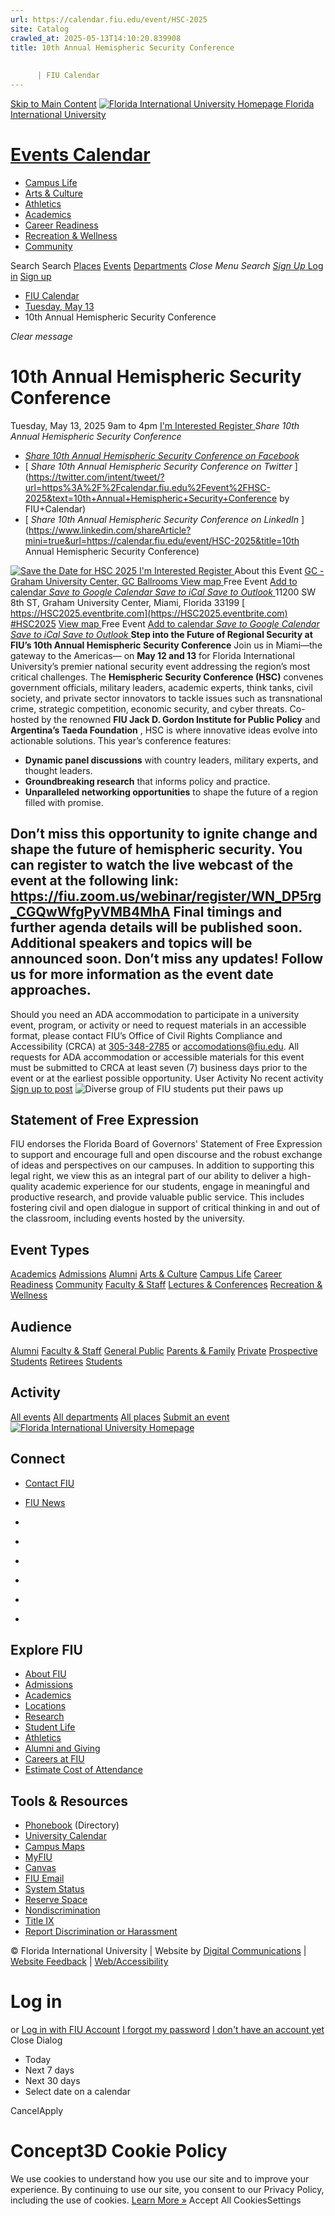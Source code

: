 ```yaml
---
url: https://calendar.fiu.edu/event/HSC-2025
site: Catalog
crawled_at: 2025-05-13T14:10:20.839908
title: 10th Annual Hemispheric Security Conference
    
    
      | FIU Calendar
---
```


[Skip to Main Content](https://calendar.fiu.edu/event/HSC-2025#main-content)
[![Florida International University Homepage](https://digicdn.fiu.edu/core/_assets/images/logo-top.png) Florida International University](https://www.fiu.edu)
# [Events Calendar ](https://calendar.fiu.edu/)
  * [Campus Life](https://calendar.fiu.edu/calendar?event_types%5B%5D=127595)
  * [Arts & Culture](https://calendar.fiu.edu/calendar?event_types%5B%5D=127590)
  * [Athletics](https://fiusports.com/calendar)
  * [Academics](https://calendar.fiu.edu/calendar?event_types%5B%5D=127582)
  * [Career Readiness](https://calendar.fiu.edu/calendar?event_types%5B%5D=127584)
  * [Recreation & Wellness](https://calendar.fiu.edu/calendar?event_types%5B%5D=127603)
  * [Community](https://calendar.fiu.edu/calendar?event_types%5B%5D=127601)


Search Search
[Places](https://calendar.fiu.edu/search/places) [Events](https://calendar.fiu.edu/calendar) [Departments](https://calendar.fiu.edu/search/departments)
_Close Menu_
_Search_ [ _Sign Up_ ](https://calendar.fiu.edu/signup)
[Log in](https://calendar.fiu.edu/auth/shib_login?previous_url=https%3A%2F%2Fcalendar.fiu.edu%2Fevent%2FHSC-2025) [Sign up](https://calendar.fiu.edu/signup)
  * [FIU Calendar](https://calendar.fiu.edu/)
  * [Tuesday, May 13](https://calendar.fiu.edu/calendar/day/2025/5/13)
  * 10th Annual Hemispheric Security Conference


_Clear message_
# 10th Annual Hemispheric Security Conference
Tuesday, May 13, 2025 9am to 4pm 
[ I'm Interested ](https://calendar.fiu.edu/event/48790785193072/confirm?return=https%3A%2F%2Fcalendar.fiu.edu%2Fevent%2FHSC-2025)
[ Register ](https://HSC2025.eventbrite.com)
_Share 10th Annual Hemispheric Security Conference_
  * [ _Share 10th Annual Hemispheric Security Conference on Facebook_ ](https://www.facebook.com/sharer/sharer.php?u=https://calendar.fiu.edu/event/HSC-2025)
  * [ _Share 10th Annual Hemispheric Security Conference on Twitter_ ](https://twitter.com/intent/tweet/?url=https%3A%2F%2Fcalendar.fiu.edu%2Fevent%2FHSC-2025&text=10th+Annual+Hemispheric+Security+Conference by FIU+Calendar)
  * [ _Share 10th Annual Hemispheric Security Conference on LinkedIn_ ](https://www.linkedin.com/shareArticle?mini=true&url=https://calendar.fiu.edu/event/HSC-2025&title=10th Annual Hemispheric Security Conference)


[ ![Save the Date for HSC 2025](https://localist-images.azureedge.net/photos/48790796147697/card/7b81c11064b1038f8fa49642d1a1cc4e31d76cc4.jpg) ](https://calendar.fiu.edu/photo/48790796147697)
[ I'm Interested ](https://calendar.fiu.edu/event/48790785193072/confirm?return=https%3A%2F%2Fcalendar.fiu.edu%2Fevent%2FHSC-2025)
[ Register ](https://HSC2025.eventbrite.com)
About this Event
[ GC - Graham University Center, GC Ballrooms ](https://calendar.fiu.edu/gc) [View map ](https://calendar.fiu.edu/event/HSC-2025#about_map) Free Event
[Add to calendar ](https://calendar.fiu.edu/event/HSC-2025)
[ _Save to Google Calendar_ ](https://calendar.google.com/calendar/event?action=TEMPLATE&dates=20250513T130000Z%2F20250513T200000Z&details=Step+into+the+Future+of+Regional+Security+at+FIU%E2%80%99s+10th+Annual+Hemispheric+Security+Conference%0A%0AJoin+us+in+Miami%E2%80%94the+gateway+to+the+Americas%E2%80%94+on+May+12+and+13+for+Florida+International+University%E2%80%99s+premier+national+security+event+addressing+the+region%E2%80%99s+most+critical+challenges.+The+Hemispheric+Security+Conference+%28HSC%29+convenes+government+officials%2C+military+leaders%2C+academic+experts%2C+think+tanks%2C+civil+society%2C+and+private+sector+innovators+to+tackle+issues+such+as+transnational+crime%2C+strategic+competition%2C+economic+security%2C+and+cyber+threats.%0A%0ACo-hosted+by+the+renowned+FIU+Jack+D.+Gordon+Institute+for+Public+Policy+and+Argentina%E2%80%99s+Taeda+Foundation%2C+HSC+is+where+innovative+ideas+evolve+into+actionable+solutions.%0A%0AThis+year%E2%80%99s+conference+features%3A%0A%0ADynamic+panel+discussions+with+country+leaders%2C+military+experts%2C+and+thought+leaders.Groundbreaking+research+that+informs+policy+and+practice.Unparalleled+networking+opportunities+to+shape+the+future+of+a+region+filled+with+promise.Don%E2%80%99t+miss+this+opportunity+to+ignite+change+and+shape+the+future+of+hemispheric+security.%0A%0A+%0A%0AYou+can+register+to+watch+the+live+webcast+of+the+event+at+the+following+link%3A%0A%0Ahttps%3A%2F%2Ffiu.zoom.us%2Fwebinar%2Fregister%2FWN_DP5rg_CGQwWfgPyVMB4MhA%0A%0AFinal+timings+and+further+agenda+details+will+be+published...%0A%0Ahttps%3A%2F%2Fcalendar.fiu.edu%2Fevent%2FHSC-2025&location=GC+-+Graham+University+Center&sprop=website%3Acalendar.fiu.edu&text=10th+Annual+Hemispheric+Security+Conference "Save to Google Calendar") [ _Save to iCal_ ](https://calendar.fiu.edu/event/HSC-2025.ics "Save to iCal") [ _Save to Outlook_ ](https://calendar.fiu.edu/event/HSC-2025.ics "Save to Outlook")
11200 SW 8th ST, Graham University Center, Miami, Florida 33199
[ https://HSC2025.eventbrite.com](https://HSC2025.eventbrite.com) [#HSC2025](https://twitter.com/search?q=%23HSC2025)
[View map ](https://calendar.fiu.edu/event/HSC-2025#about_map) Free Event
[Add to calendar ](https://calendar.fiu.edu/event/HSC-2025)
[ _Save to Google Calendar_ ](https://calendar.google.com/calendar/event?action=TEMPLATE&dates=20250513T130000Z%2F20250513T200000Z&details=Step+into+the+Future+of+Regional+Security+at+FIU%E2%80%99s+10th+Annual+Hemispheric+Security+Conference%0A%0AJoin+us+in+Miami%E2%80%94the+gateway+to+the+Americas%E2%80%94+on+May+12+and+13+for+Florida+International+University%E2%80%99s+premier+national+security+event+addressing+the+region%E2%80%99s+most+critical+challenges.+The+Hemispheric+Security+Conference+%28HSC%29+convenes+government+officials%2C+military+leaders%2C+academic+experts%2C+think+tanks%2C+civil+society%2C+and+private+sector+innovators+to+tackle+issues+such+as+transnational+crime%2C+strategic+competition%2C+economic+security%2C+and+cyber+threats.%0A%0ACo-hosted+by+the+renowned+FIU+Jack+D.+Gordon+Institute+for+Public+Policy+and+Argentina%E2%80%99s+Taeda+Foundation%2C+HSC+is+where+innovative+ideas+evolve+into+actionable+solutions.%0A%0AThis+year%E2%80%99s+conference+features%3A%0A%0ADynamic+panel+discussions+with+country+leaders%2C+military+experts%2C+and+thought+leaders.Groundbreaking+research+that+informs+policy+and+practice.Unparalleled+networking+opportunities+to+shape+the+future+of+a+region+filled+with+promise.Don%E2%80%99t+miss+this+opportunity+to+ignite+change+and+shape+the+future+of+hemispheric+security.%0A%0A+%0A%0AYou+can+register+to+watch+the+live+webcast+of+the+event+at+the+following+link%3A%0A%0Ahttps%3A%2F%2Ffiu.zoom.us%2Fwebinar%2Fregister%2FWN_DP5rg_CGQwWfgPyVMB4MhA%0A%0AFinal+timings+and+further+agenda+details+will+be+published...%0A%0Ahttps%3A%2F%2Fcalendar.fiu.edu%2Fevent%2FHSC-2025&location=GC+-+Graham+University+Center&sprop=website%3Acalendar.fiu.edu&text=10th+Annual+Hemispheric+Security+Conference "Save to Google Calendar") [ _Save to iCal_ ](https://calendar.fiu.edu/event/HSC-2025.ics "Save to iCal") [ _Save to Outlook_ ](https://calendar.fiu.edu/event/HSC-2025.ics "Save to Outlook")
****Step into the Future of Regional Security at FIU’s 10th Annual Hemispheric Security Conference****
Join us in Miami—the gateway to the Americas— on ****May 12 and 13**** for Florida International University’s premier national security event addressing the region’s most critical challenges. The ****Hemispheric Security Conference (HSC)**** convenes government officials, military leaders, academic experts, think tanks, civil society, and private sector innovators to tackle issues such as transnational crime, strategic competition, economic security, and cyber threats.
Co-hosted by the renowned ****FIU Jack D. Gordon Institute for Public Policy**** and ****Argentina’s Taeda Foundation**** , HSC is where innovative ideas evolve into actionable solutions.
This year’s conference features:
  * ****Dynamic panel discussions**** with country leaders, military experts, and thought leaders.
  * ****Groundbreaking research**** that informs policy and practice.
  * ****Unparalleled networking opportunities**** to shape the future of a region filled with promise.


Don’t miss this opportunity to ignite change and shape the future of hemispheric security.
****You can register to watch the live webcast of the event at the following link:**** <https://fiu.zoom.us/webinar/register/WN_DP5rg_CGQwWfgPyVMB4MhA>
Final timings and further agenda details will be published soon.
Additional speakers and topics will be announced soon.
Don’t miss any updates! Follow us for more information as the event date approaches.
--------------------------------------------------------------------------------------
Should you need an ADA accommodation to participate in a university event, program, or activity or need to request materials in an accessible format, please contact FIU’s Office of Civil Rights Compliance and Accessibility (CRCA) at [305-348-2785](tel:3053482785) or accomodations@fiu.edu. All requests for ADA accommodation or accessible materials for this event must be submitted to CRCA at least seven (7) business days prior to the event or at the earliest possible opportunity. 
User Activity
No recent activity
[Sign up to post](https://calendar.fiu.edu/auth/shib_login?previous_url=https%3A%2F%2Fcalendar.fiu.edu%2Fevent%2FHSC-2025)
![Diverse group of FIU students put their paws up](https://www.fiu.edu/_assets/images/thumbnail-students-paw.jpg)
## Statement of Free Expression
FIU endorses the Florida Board of Governors' Statement of Free Expression to support and encourage full and open discourse and the robust exchange of ideas and perspectives on our campuses. In addition to supporting this legal right, we view this as an integral part of our ability to deliver a high-quality academic experience for our students, engage in meaningful and productive research, and provide valuable public service. This includes fostering civil and open dialogue in support of critical thinking in and out of the classroom, including events hosted by the university.
## Event Types
[Academics](https://calendar.fiu.edu/calendar?event_types%5B%5D=127582)
[Admissions](https://calendar.fiu.edu/calendar?event_types%5B%5D=127583)
[Alumni](https://calendar.fiu.edu/calendar?event_types%5B%5D=127589)
[Arts & Culture](https://calendar.fiu.edu/calendar?event_types%5B%5D=127590)
[Campus Life](https://calendar.fiu.edu/calendar?event_types%5B%5D=127595)
[Career Readiness](https://calendar.fiu.edu/calendar?event_types%5B%5D=127584)
[Community](https://calendar.fiu.edu/calendar?event_types%5B%5D=127601)
[Faculty & Staff](https://calendar.fiu.edu/calendar?event_types%5B%5D=127602)
[Lectures & Conferences](https://calendar.fiu.edu/calendar?event_types%5B%5D=127587)
[Recreation & Wellness](https://calendar.fiu.edu/calendar?event_types%5B%5D=127603)
## Audience
[Alumni](https://calendar.fiu.edu/calendar?event_types%5B%5D=121721)
[Faculty & Staff](https://calendar.fiu.edu/calendar?event_types%5B%5D=121720)
[General Public](https://calendar.fiu.edu/calendar?event_types%5B%5D=121722)
[Parents & Family](https://calendar.fiu.edu/calendar?event_types%5B%5D=36918157286658)
[Private](https://calendar.fiu.edu/calendar?event_types%5B%5D=129753)
[Prospective Students](https://calendar.fiu.edu/calendar?event_types%5B%5D=121723)
[Retirees](https://calendar.fiu.edu/calendar?event_types%5B%5D=37290279036119)
[Students](https://calendar.fiu.edu/calendar?event_types%5B%5D=121719)
## Activity
[All events](https://calendar.fiu.edu/search?what=events)
[All departments](https://calendar.fiu.edu/search/departments)
[All places](https://calendar.fiu.edu/search?what=places)
[Submit an event](https://calendar.fiu.edu/admin/events/new/basic-information)
[ ![Florida International University Homepage](https://digicdn.fiu.edu/core/_assets/images/footer-logo.svg) ](https://www.fiu.edu/)
## Connect
  * [Contact FIU](https://www.fiu.edu/about/contact-us/index.html)
  * [FIU News](https://news.fiu.edu/)


  * [](https://www.instagram.com/fiuinstagram/)
  * [](https://www.linkedin.com/school/florida-international-university/)
  * [](https://www.facebook.com/floridainternational)
  * [](https://twitter.com/fiu)
  * [](https://www.youtube.com/user/FloridaInternational)
  * [](https://flickr.com/photos/fiu)


## Explore FIU
  * [About FIU](https://www.fiu.edu/about/index.html)
  * [Admissions](https://www.fiu.edu/admissions/index.html)
  * [Academics](https://www.fiu.edu/academics/index.html)
  * [Locations](https://www.fiu.edu/locations/index.html)
  * [Research](https://www.fiu.edu/research/index.html)
  * [Student Life](https://www.fiu.edu/student-life/index.html)
  * [Athletics](https://www.fiu.edu/athletics/index.html)
  * [Alumni and Giving](https://www.fiu.edu/alumni-and-giving/index.html)
  * [Careers at FIU](https://hr.fiu.edu/careers/)
  * [Estimate Cost of Attendance](https://onestop.fiu.edu/finances/estimate-your-costs/)


## Tools & Resources
  * [Phonebook](https://phonebook.fiu.edu) (Directory)
  * [University Calendar](https://calendar.fiu.edu/)
  * [Campus Maps](https://campusmaps.fiu.edu/)
  * [MyFIU](https://my.fiu.edu/)
  * [Canvas](https://canvas.fiu.edu)
  * [FIU Email](http://mail.fiu.edu/)
  * [System Status](https://fiu.service-now.com/sp?id=services_status)
  * [Reserve Space](https://reservespace.fiu.edu/make-reservation/)
  * [Nondiscrimination](https://ace.fiu.edu/civil-rights-and-accessibility/harassment-and-discrimination/)
  * [Title IX](https://ace.fiu.edu/title-ix/)
  * [Report Discrimination or Harassment](https://report.fiu.edu/)


© Florida International University  | Website by [Digital Communications](https://stratcomm.fiu.edu/digital-print/websites/) | [Website Feedback](https://webforms.fiu.edu/view.php?id=370774&element_5=https://calendar.fiu.edu/https://calendar.fiu.edu/) | [Web/Accessibility](https://accessibility.fiu.edu/)
# Log in
or
[Log in with FIU Account](https://calendar.fiu.edu/auth/shib_login?previous_url=https%3A%2F%2Fcalendar.fiu.edu%2Fevent%2FHSC-2025)
[I forgot my password](https://calendar.fiu.edu/auth/forgot) [I don't have an account yet](https://calendar.fiu.edu/signup)
Close Dialog[](javascript:;)[](javascript:;)
  * Today
  * Next 7 days
  * Next 30 days
  * Select date on a calendar


CancelApply
# Concept3D Cookie Policy
We use cookies to understand how you use our site and to improve your experience. By continuing to use our site, you consent to our Privacy Policy, including the use of cookies. [Learn More »](https://concept3d.com/concept3d-privacy-policy/)
Accept All CookiesSettings
